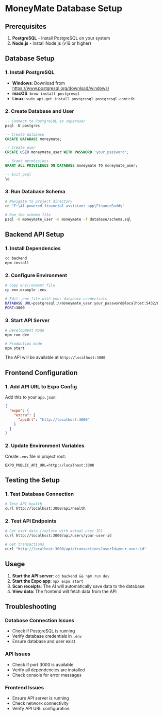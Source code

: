 # MoneyMate Database Setup

## Prerequisites

1. **PostgreSQL** - Install PostgreSQL on your system
2. **Node.js** - Install Node.js (v16 or higher)

## Database Setup

### 1. Install PostgreSQL
- **Windows**: Download from https://www.postgresql.org/download/windows/
- **macOS**: `brew install postgresql`
- **Linux**: `sudo apt-get install postgresql postgresql-contrib`

### 2. Create Database and User
```sql
-- Connect to PostgreSQL as superuser
psql -U postgres

-- Create database
CREATE DATABASE moneymate;

-- Create user
CREATE USER moneymate_user WITH PASSWORD 'your_password';

-- Grant permissions
GRANT ALL PRIVILEGES ON DATABASE moneymate TO moneymate_user;

-- Exit psql
\q
```

### 3. Run Database Schema
```bash
# Navigate to project directory
cd "F:\AI-powered financial assistant app\FinanceBuddy"

# Run the schema file
psql -U moneymate_user -d moneymate -f database/schema.sql
```

## Backend API Setup

### 1. Install Dependencies
```bash
cd backend
npm install
```

### 2. Configure Environment
```bash
# Copy environment file
cp env.example .env

# Edit .env file with your database credentials
DATABASE_URL=postgresql://moneymate_user:your_password@localhost:5432/moneymate
PORT=3000
```

### 3. Start API Server
```bash
# Development mode
npm run dev

# Production mode
npm start
```

The API will be available at `http://localhost:3000`

## Frontend Configuration

### 1. Add API URL to Expo Config
Add this to your `app.json`:
```json
{
  "expo": {
    "extra": {
      "apiUrl": "http://localhost:3000"
    }
  }
}
```

### 2. Update Environment Variables
Create `.env` file in project root:
```
EXPO_PUBLIC_API_URL=http://localhost:3000
```

## Testing the Setup

### 1. Test Database Connection
```bash
# Test API health
curl http://localhost:3000/api/health
```

### 2. Test API Endpoints
```bash
# Get user data (replace with actual user ID)
curl http://localhost:3000/api/users/your-user-id

# Get transactions
curl "http://localhost:3000/api/transactions?userId=your-user-id"
```

## Usage

1. **Start the API server**: `cd backend && npm run dev`
2. **Start the Expo app**: `npx expo start`
3. **Scan receipts**: The AI will automatically save data to the database
4. **View data**: The frontend will fetch data from the API

## Troubleshooting

### Database Connection Issues
- Check if PostgreSQL is running
- Verify database credentials in `.env`
- Ensure database and user exist

### API Issues
- Check if port 3000 is available
- Verify all dependencies are installed
- Check console for error messages

### Frontend Issues
- Ensure API server is running
- Check network connectivity
- Verify API URL configuration


